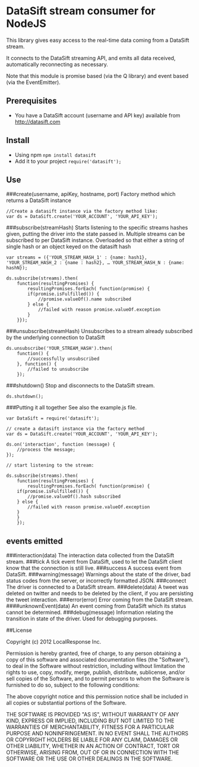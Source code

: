 # DataSift stream consumer for NodeJS

This library gives easy access to the real-time data coming from a DataSift stream.

It connects to the DataSift streaming API, and emits all data received, automatically reconnecting as necessary.

Note that this module is promise based (via the Q library) and event based (via the EventEmitter).

## Prerequisites
- You have a DataSift account (username and API key) available from http://datasift.com

## Install
- Using npm `npm install datasift`
- Add it to your project `require('datasift');`

## Use

###create(username, apiKey, hostname, port)
Factory method which returns a DataSift instance

    //Create a datasift instance via the factory method like:
    var ds = DataSift.create('YOUR_ACCOUNT', 'YOUR_API_KEY');
###subscribe(streamHash)
Starts listening to the specific streams hashes given, putting the driver into the state passed in.
Multiple streams can be subscribed to per DataSift instance.  Overloaded so that either a string of single hash or an object keyed on the datasift hash

    var streams = ({'YOUR_STREAM_HASH_1' : {name: hash1}, 'YOUR_STREAM_HASH_2 : {name : hash2}, … YOUR_STREAM_HASH_N : {name: hashN});

    ds.subscribe(streams).then(
        function(resultingPromises) {
            resultingPromises.forEach( function(promise) {
            if(promise.isFulfilled()) {
                //promise.valueOf().name subscribed
            } else {
                //failed with reason promise.valueOf.exception
            }
	    }});
###unsubscribe(streamHash)
Unsubscribes to a stream already subscribed by the underlying connection to DataSift

    ds.unsubscribe('YOUR_STREAM_HASH').then(
        function() {
            //successfully unsubscribed
        }, function() {
            //failed to unsubscribe
        });
###shutdown()
Stop and disconnects to the DataSift stream.

    ds.shutdown();
###Putting it all together
See also the example.js file.

    var DataSift = require('datasift');

    // create a datasift instance via the factory method
    var ds = DataSift.create('YOUR_ACCOUNT', 'YOUR_API_KEY');

    ds.on('interaction', function (message) {
        //process the message;
    });

    // start listening to the stream:

    ds.subscribe(streams).then(
        function(resultingPromises) {
            resultingPromises.forEach( function(promise) {
		if(promise.isFulfilled()) {
			//promise.valueOf().hash subscribed
		} else {
			//failed with reason promise.valueOf.exception
		}
	    }
        });


## events emitted
###interaction(data)
    The interaction data collected from the DataSift stream.
###tick
    A tick event from DataSift, used to let the DataSift client know that the connection is still live.
###success
    A success event from DataSift.
###warning(message)
    Warnings about the state of the driver, bad status codes from the server, or incorrectly formatted JSON.
###connect
    The driver is connected to a DataSift stream.
###delete(data)
    A tweet was deleted on twitter and needs to be deleted by the client, if you are persisting the tweet interaction.
###error(error)
    Error coming from the DataSift stream.
####unknownEvent(data)
    An event coming from DataSift which its status cannot be determined.
###debug(message)
    Information relating the transition in state of the driver.  Used for debugging purposes.

##License

Copyright (c) 2012 LocalResponse Inc.

Permission is hereby granted, free of charge, to any person obtaining a copy of this software and associated documentation files (the "Software"), to deal in the Software without restriction, including without limitation the rights to use, copy, modify, merge, publish, distribute, sublicense, and/or sell copies of the Software, and to permit persons to whom the Software is furnished to do so, subject to the following conditions:

The above copyright notice and this permission notice shall be included in all copies or substantial portions of the Software.

THE SOFTWARE IS PROVIDED "AS IS", WITHOUT WARRANTY OF ANY KIND, EXPRESS OR IMPLIED, INCLUDING BUT NOT LIMITED TO THE WARRANTIES OF MERCHANTABILITY, FITNESS FOR A PARTICULAR PURPOSE AND NONINFRINGEMENT. IN NO EVENT SHALL THE AUTHORS OR COPYRIGHT HOLDERS BE LIABLE FOR ANY CLAIM, DAMAGES OR OTHER LIABILITY, WHETHER IN AN ACTION OF CONTRACT, TORT OR OTHERWISE, ARISING FROM, OUT OF OR IN CONNECTION WITH THE SOFTWARE OR THE USE OR OTHER DEALINGS IN THE SOFTWARE.
